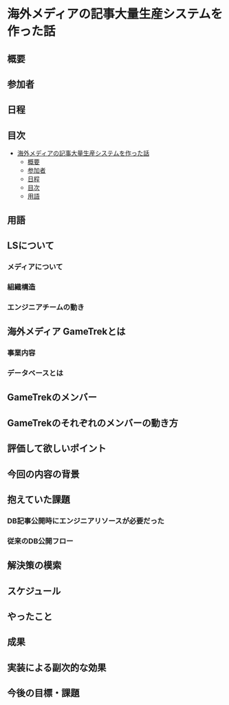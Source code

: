 # 海外メディアの記事大量生産システムを作った話

## 概要

## 参加者

## 日程

## 目次

<!-- @import "[TOC]" {cmd="toc" depthFrom=2 depthTo=3 orderedList=false} -->

<!-- code_chunk_output -->

- [海外メディアの記事大量生産システムを作った話](#海外メディアの記事大量生産システムを作った話)
  - [概要](#概要)
  - [参加者](#参加者)
  - [日程](#日程)
  - [目次](#目次)
  - [用語](#用語)
 
<!-- /code_chunk_output -->

## 用語

## LSについて

### メディアについて

### 組織構造

### エンジニアチームの動き

## 海外メディア GameTrekとは

### 事業内容

### データベースとは

## GameTrekのメンバー

## GameTrekのそれぞれのメンバーの動き方

## 評価して欲しいポイント

## 今回の内容の背景

## 抱えていた課題

### DB記事公開時にエンジニアリソースが必要だった

### 従来のDB公開フロー

## 解決策の模索

## スケジュール

## やったこと

## 成果

## 実装による副次的な効果

## 今後の目標・課題



